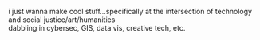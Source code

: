 i just wanna make cool stuff...specifically at the intersection of technology and social justice/art/humanities<br>
dabbling in cybersec, GIS, data vis, creative tech, etc. 
<!---
sehbaw/sehbaw is a ✨ special ✨ repository because its `README.md` (this file) appears on your GitHub profile.
You can click the Preview link to take a look at your changes.
--->
